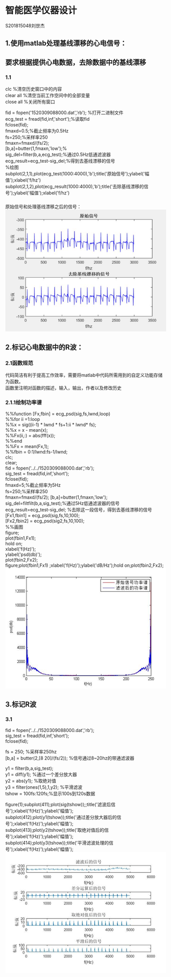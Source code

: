# 智能医学仪器设计
   S201815048刘世杰
## 1.使用matlab处理基线漂移的心电信号：
要求根据提供心电数据，去除数据中的基线漂移
------
### 1.1

clc       %清空历史窗口中的内容<br>
clear all     %清空当前工作空间中的全部变量<br>
close all     %关闭所有窗口<br>
 

 fid = fopen('1520309088000.dat','rb');  %打开二进制文件<br>
 ecg_test = fread(fid,inf,'short');%读取fid<br>
 fclose(fid);<br>
 fmaxd=0.5;%截止频率为0.5Hz<br>
 fs=250;%采样率250<br>
 fmaxn=fmaxd/(fs/2);<br>
 [b,a]=butter(1,fmaxn,'low');%<br>
 sig_del=filter(b,a,ecg_test);%通过0.5Hz低通滤波器<br>
 ecg_result=ecg_test-sig_del;%得到去基线漂移的信号<br>
 %绘图<br>
 subplot(2,1,1),plot(ecg_test(1000:4000),'b');title('原始信号');ylabel('幅值');xlabel('f/hz')<br>
 subplot(2,1,2),plot(ecg_result(1000:4000),'b');title('去除基线漂移的信号');ylabel('幅值');xlabel('f/hz')<br>
 ###
 
 原始信号和处理基线漂移之后的信号：<br>
 ![image](https://github.com/guangyubin/SmartHealth/blob/master/2018/students/S201815048/signal%20figure/signal%20compare.jpg)

 ## 2.标记心电数据中的R波：
 ### 2.1函数规范
  代码简洁有利于提高工作效率，需要将matlab中代码所需用到的自定义功能存储为函数。<br>
  函数里注明对函数的描述，输入，输出，作者以及修改历史
 ### 2.1.1绘制功率谱
 %%function [Fx,fbin] = ecg_psd(sig,fs,lwnd,loop)<br>
 %%for ii =1:loop<br>
   %%x = sig((ii-1) * lwnd * fs+1:ii * lwnd* fs);<br>
   %%x = x - mean(x);<br>
   %%Fx(ii,:) = abs(fff(x));<br>
 %%end<br>
 %%Fx = mean(Fx,1);<br>
 %%fbin = 0:1/lwnd:fs-1/lwnd;<br>
 clc;<br>
clear;<br>
fid = fopen('../../1520309088000.dat','rb');<br>
sig_test = fread(fid,inf,'short');<br>
fclose(fid);<br>
fmaxd=5;%截止频率为5Hz<br>
fs=250;%采样率250<br>
fmaxn=fmaxd/(fs/2);<be>
[b,a]=butter(1,fmaxn,'low');<br>
sig_del=filtfilt(b,a,sig_test);%通过5Hz低通滤波器的信号<br>
ecg_result=ecg_test-sig_del; %去除这一段信号，得到去基线漂移的信号<br>
 [Fx1,fbin1] = ecg_psd(sig,fs,10,100);<br>
[Fx2,fbin2] = ecg_psd(sig2,fs,10,100);<br>
%%画图<br>
figure;<br>
plot(fbin1,Fx1);<br>
hold on;<br>
xlabel('f(Hz)');<br>
ylabel('psd(db)');<br>
plot(fbin2,Fx2);<br>
figure;plot(fbin1,Fx1) ;xlabel('f(Hz)');ylabel('dB/Hz');hold on;plot(fbin2,Fx2);<br>
![image](https://github.com/guangyubin/SmartHealth/blob/master/2018/students/S201815048/signal%20figure/power%20spectrum.jpg)
  
## 3.标记R波
### 3.1
fid = fopen('../../1520309088000.dat','rb');<br>
sig_test = fread(fid,inf,'short');<br>
fclose(fid);<br>

fs = 250; %采样率250hz<br>
[b,a] = butter(2,[8 20]/(fs/2)); %信号通过8~20hz的带通滤波器<br>

y1 = filter(b,a,sig_test);<br>
y1 = diff(y1); %通过一个差分放大器<br>
y2 = abs(y1); %取绝对值<br>
y3 = filter(ones(1,5),1,y2); %平滑滤波<br>
tshow = 100fs:120fs;%显示100s到120s数据<br>

figure(1);subplot(411);plot(sig(tshow));;title('滤波后信号');xlabel('f(Hz)');ylabel('幅值');<br>
subplot(412);plot(y1(tshow));title('通过差分放大器后的信号');xlabel('f(Hz)');ylabel('幅值');<br>
subplot(413);plot(y2(tshow));title('取绝对值后的信号');xlabel('f(Hz)');ylabel('幅值');<br>
subplot(414);plot(y3(tshow));title('平滑滤波处理的信号');xlabel('f(Hz)');ylabel('幅值');<br>
![image](https://github.com/guangyubin/SmartHealth/blob/master/2018/students/S201815048/signal%20figure/four%20figure%20of%20the%20test.jpg)
